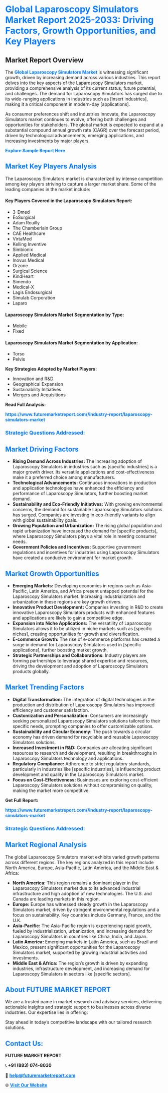 <h1 style="color: #007BFF;">Global Laparoscopy Simulators Market Report 2025-2033: Driving Factors, Growth Opportunities, and Key Players</h1>

<section id="overview">
<h2>Market Report Overview</h2>
<p>The <a href="https://www.futuremarketreport.com//industry-report/laparoscopy-simulators-market" style="color: #007BFF; text-decoration: none;"><strong>Global Laparoscopy Simulators Market</strong></a> is witnessing significant growth, driven by increasing demand across various industries. This report delves into the key aspects of the Laparoscopy Simulators market, providing a comprehensive analysis of its current status, future potential, and challenges. The demand for Laparoscopy Simulators has surged due to its wide-ranging applications in industries such as [insert industries], making it a critical component in modern-day [applications].</p>
<p>As consumer preferences shift and industries innovate, the Laparoscopy Simulators market continues to evolve, offering both challenges and opportunities for stakeholders. The global market is expected to expand at a substantial compound annual growth rate (CAGR) over the forecast period, driven by technological advancements, emerging applications, and increasing investments by major players.</p>
</section>

<section id="overview">
<p><a href="https://www.futuremarketreport.com//request-sample/reportId=78680" style="color: #007BFF; text-decoration: none;"><strong>Explore Sample Report Here</strong></a></p>
</section>

<section id="key-players">
<h2 style="color: #007BFF;">Market Key Players Analysis</h2>
<p>The Laparoscopy Simulators market is characterized by intense competition among key players striving to capture a larger market share. Some of the leading companies in the market include:</p>
<h4>Key Players Covered in the Laparoscopy Simulators Report:</h4>
<ul><li>3-Dmed</li><li>EoSurgical</li><li>Adam Rouilly</li><li>The Chamberlain Group</li><li>CAE Healthcare</li><li>VirtaMed</li><li>Kelling Inventive</li><li>Simbionix</li><li>Applied Medical</li><li>Inovus Medical</li><li>Orzone</li><li>Surgical Science</li><li>KindHeart</li><li>Simendo</li><li>Medical-X</li><li>Lagis Endosurgical</li><li>Simulab Corporation</li><li>Laparo</li></ul>
<h4>Laparoscopy Simulators Market Segmentation by Type:</h4>
<ul><li>Mobile</li><li>Fixed</li></ul>

<h4>Laparoscopy Simulators Market Segmentation by Application:</h4>
<ul><li>Torso</li><li>Pelvis</li></ul>
<p><strong>Key Strategies Adopted by Market Players:</strong></p>
<ul>
<li>Innovation and R&D</li>
<li>Geographical Expansion</li>
<li>Sustainability Initiatives</li>
<li>Mergers and Acquisitions</li>
</ul>
</section>

<section>
<p><strong>Read Full Analysis: </strong></p><a href="https://www.futuremarketreport.com//industry-report/laparoscopy-simulators-market" style="color: #007BFF; text-decoration: none;"><strong>https://www.futuremarketreport.com//industry-report/laparoscopy-simulators-market</strong></a>
<h3 style="color: #007BFF;">Strategic Questions Addressed:</h3>
</section>

<section id="driving-factors">
<h2 style="color: #007BFF;">Market Driving Factors</h2>
<ul>
<li><strong>Rising Demand Across Industries:</strong> The increasing adoption of Laparoscopy Simulators in industries such as [specific industries] is a major growth driver. Its versatile applications and cost-effectiveness make it a preferred choice among manufacturers.</li>
<li><strong>Technological Advancements:</strong> Continuous innovations in production and application technologies have enhanced the efficiency and performance of Laparoscopy Simulators, further boosting market demand.</li>
<li><strong>Sustainability and Eco-Friendly Initiatives:</strong> With growing environmental concerns, the demand for sustainable Laparoscopy Simulators solutions has surged. Companies are investing in eco-friendly variants to align with global sustainability goals.</li>
<li><strong>Growing Population and Urbanization:</strong> The rising global population and rapid urbanization have increased the demand for [specific products], where Laparoscopy Simulators plays a vital role in meeting consumer needs.</li>
<li><strong>Government Policies and Incentives:</strong> Supportive government regulations and incentives for industries using Laparoscopy Simulators have created a conducive environment for market growth.</li>
</ul>
</section>

<section id="growth-opportunities">
<h2 style="color: #007BFF;">Market Growth Opportunities</h2>
<ul>
<li><strong>Emerging Markets:</strong> Developing economies in regions such as Asia-Pacific, Latin America, and Africa present untapped potential for the Laparoscopy Simulators market. Increasing industrialization and urbanization in these regions are key growth drivers.</li>
<li><strong>Innovative Product Development:</strong> Companies investing in R&D to create innovative Laparoscopy Simulators products with enhanced features and applications are likely to gain a competitive edge.</li>
<li><strong>Expansion into Niche Applications:</strong> The versatility of Laparoscopy Simulators allows it to be utilized in niche markets such as [specific niches], creating opportunities for growth and diversification.</li>
<li><strong>E-commerce Growth:</strong> The rise of e-commerce platforms has created a surge in demand for Laparoscopy Simulators used in [specific applications], further boosting market growth.</li>
<li><strong>Strategic Partnerships and Collaborations:</strong> Industry players are forming partnerships to leverage shared expertise and resources, driving the development and adoption of Laparoscopy Simulators products globally.</li>
</ul>
</section>

<section id="trending-factors">
<h2 style="color: #007BFF;">Market Trending Factors</h2>
<ul>
<li><strong>Digital Transformation:</strong> The integration of digital technologies in the production and distribution of Laparoscopy Simulators has improved efficiency and customer satisfaction.</li>
<li><strong>Customization and Personalization:</strong> Consumers are increasingly seeking personalized Laparoscopy Simulators solutions tailored to their specific needs, prompting companies to offer customizable options.</li>
<li><strong>Sustainability and Circular Economy:</strong> The push towards a circular economy has driven demand for recyclable and reusable Laparoscopy Simulators solutions.</li>
<li><strong>Increased Investment in R&D:</strong> Companies are allocating significant resources to research and development, resulting in breakthroughs in Laparoscopy Simulators technology and applications.</li>
<li><strong>Regulatory Compliance:</strong> Adherence to strict regulatory standards, particularly in industries like [specific industries], is influencing product development and quality in the Laparoscopy Simulators market.</li>
<li><strong>Focus on Cost-Effectiveness:</strong> Businesses are exploring cost-efficient Laparoscopy Simulators solutions without compromising on quality, making the market more competitive.</li>
</ul>
</section>

<section>
<p><strong>Get Full Report: </strong></p><a href="https://www.futuremarketreport.com//industry-report/laparoscopy-simulators-market" style="color: #007BFF; text-decoration: none;"><strong>https://www.futuremarketreport.com//industry-report/laparoscopy-simulators-market</strong></a>
<h3 style="color: #007BFF;">Strategic Questions Addressed:</h3>
</section>


<section id="regional-analysis">
<h2 style="color: #007BFF;">Market Regional Analysis</h2>
<p>The global Laparoscopy Simulators market exhibits varied growth patterns across different regions. The key regions analyzed in this report include North America, Europe, Asia-Pacific, Latin America, and the Middle East & Africa:</p>
<ul>
<li><strong>North America:</strong> This region remains a dominant player in the Laparoscopy Simulators market due to its advanced industrial infrastructure and high adoption of new technologies. The U.S. and Canada are leading markets in this region.</li>
<li><strong>Europe:</strong> Europe has witnessed steady growth in the Laparoscopy Simulators market, driven by stringent environmental regulations and a focus on sustainability. Key countries include Germany, France, and the U.K.</li>
<li><strong>Asia-Pacific:</strong> The Asia-Pacific region is experiencing rapid growth, fueled by industrialization, urbanization, and increasing demand for Laparoscopy Simulators in countries like China, India, and Japan.</li>
<li><strong>Latin America:</strong> Emerging markets in Latin America, such as Brazil and Mexico, present significant opportunities for the Laparoscopy Simulators market, supported by growing industrial activities and investments.</li>
<li><strong>Middle East & Africa:</strong> The region’s growth is driven by expanding industries, infrastructure development, and increasing demand for Laparoscopy Simulators in sectors like [specific sectors].</li>
</ul>
</section>

<footer>
<h2 style="color: #007BFF;">About FUTURE MARKET REPORT</h2>
<p>We are a trusted name in market research and advisory services, delivering actionable insights and strategic support to businesses across diverse industries. Our expertise lies in offering:</p>

<p>Stay ahead in today’s competitive landscape with our tailored research solutions.</p>

<h2 style="color: #007BFF;">Contact Us:</h2>
<p><strong>FUTURE MARKET REPORT</strong></p>
<p>📞 <strong>+91 (883) 074-8030</strong></p>
<p>📧 <strong><a href="mailto:help@futuremarketreport.com" style="color: #007BFF;">help@futuremarketreport.com</a></strong></p>
<p>🌐 <strong><a href="https://www.futuremarketreport.com/" style="color: #007BFF;">Visit Our Website</a></strong></p>
</footer>
